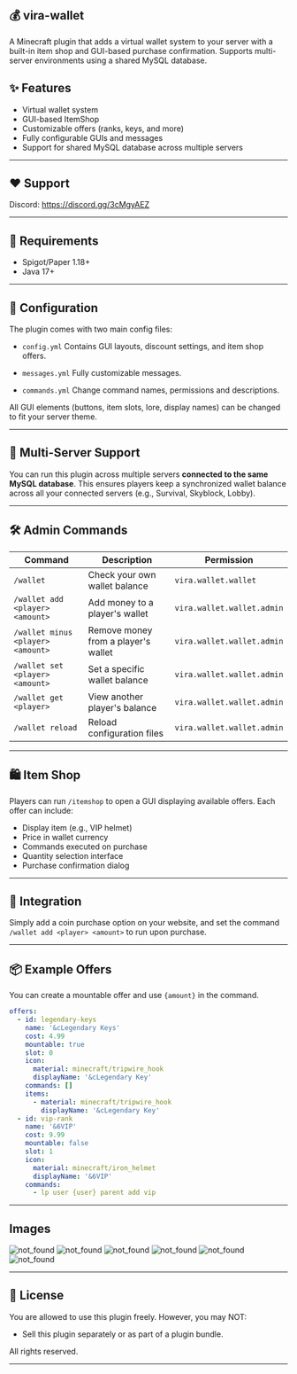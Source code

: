 ## 💰 vira-wallet

A Minecraft plugin that adds a virtual wallet system to your server with a built-in item shop and GUI-based purchase confirmation.
Supports multi-server environments using a shared MySQL database.

## ✨ Features

*  Virtual wallet system 
*  GUI-based ItemShop
*  Customizable offers (ranks, keys, and more)
*  Fully configurable GUIs and messages
*  Support for shared MySQL database across multiple servers

---

## ❤️ Support

Discord: https://discord.gg/3cMgyAEZ

---

## 🔌 Requirements

*  Spigot/Paper 1.18+
* Java 17+

---

## 🔧 Configuration

The plugin comes with two main config files:

* `config.yml`
  Contains GUI layouts, discount settings, and item shop offers.

* `messages.yml`
  Fully customizable messages.

* `commands.yml`
  Change command names, permissions and descriptions.

All GUI elements (buttons, item slots, lore, display names) can be changed to fit your server theme.

---

## 🧠 Multi-Server Support

You can run this plugin across multiple servers **connected to the same MySQL database**.
This ensures players keep a synchronized wallet balance across all your connected servers (e.g., Survival, Skyblock, Lobby).

---

## 🛠 Admin Commands

| Command                         | Description                         | Permission                 |
|---------------------------------| ----------------------------------- | -------------------------- |
| `/wallet`                       | Check your own wallet balance       | `vira.wallet.wallet`       |
| `/wallet add <player> <amount>` | Add money to a player's wallet      | `vira.wallet.wallet.admin` |
| `/wallet minus <player> <amount>`  | Remove money from a player's wallet | `vira.wallet.wallet.admin` |
| `/wallet set <player> <amount>`    | Set a specific wallet balance       | `vira.wallet.wallet.admin` |
| `/wallet get <player>`          | View another player's balance       | `vira.wallet.wallet.admin` |
| `/wallet reload`                | Reload configuration files          | `vira.wallet.wallet.admin` |

---

## 🛍 Item Shop

Players can run `/itemshop` to open a GUI displaying available offers.
Each offer can include:

* Display item (e.g., VIP helmet)
* Price in wallet currency
* Commands executed on purchase
* Quantity selection interface
* Purchase confirmation dialog

---

## 🔗 Integration

Simply add a coin purchase option on your website, and set the command `/wallet add <player> <amount>` to run upon purchase.

---

## 📦 Example Offers

You can create a mountable offer and use `{amount}` in the command.
```yaml
offers:
  - id: legendary-keys
    name: '&cLegendary Keys'
    cost: 4.99
    mountable: true
    slot: 0
    icon:
      material: minecraft/tripwire_hook
      displayName: '&cLegendary Key'
    commands: []
    items:
      - material: minecraft/tripwire_hook
        displayName: '&cLegendary Key'
  - id: vip-rank
    name: '&6VIP'
    cost: 9.99
    mountable: false
    slot: 1
    icon:
      material: minecraft/iron_helmet
      displayName: '&6VIP'
    commands:
      - lp user {user} parent add vip
```

---

## Images
![not_found](https://github.com/virakaiser/vira-wallet/blob/master/images/2025-05-26_15.28.08.png)
![not_found](https://github.com/virakaiser/vira-wallet/blob/master/images/2025-05-26_15.28.16.png)
![not_found](https://github.com/virakaiser/vira-wallet/blob/master/images/2025-05-26_15.28.18.png)
![not_found](https://github.com/virakaiser/vira-wallet/blob/master/images/2025-05-26_15.28.23.png)
![not_found](https://github.com/virakaiser/vira-wallet/blob/master/images/2025-05-26_15.28.24.png)
![not_found](https://github.com/virakaiser/vira-wallet/blob/master/images/2025-05-26_15.28.49.png)

---

## 📄 License

You are allowed to use this plugin freely. However, you may NOT:
- Sell this plugin separately or as part of a plugin bundle.

All rights reserved.

---

